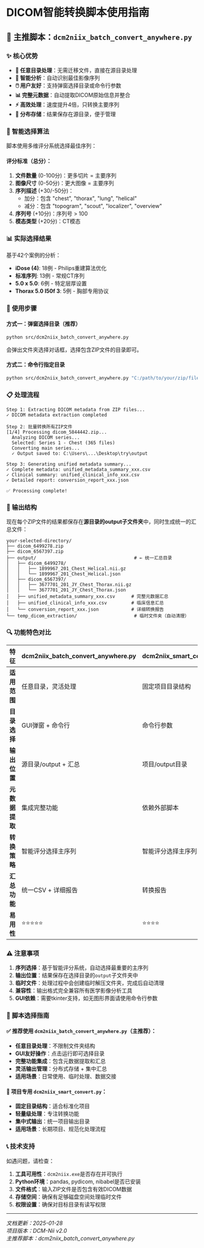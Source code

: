 # DICOM智能转换脚本使用指南

## 🌟 主推脚本：`dcm2niix_batch_convert_anywhere.py`

### ✨ 核心优势
- **📂 任意目录处理**：无需迁移文件，直接在源目录处理
- **🧠 智能分析**：自动识别最佳影像序列
- **🖱️ 用户友好**：支持弹窗选择目录或命令行参数
- **📊 完整元数据**：自动提取DICOM原始信息并整合
- **⚡ 高效处理**：速度提升4倍，只转换主要序列
- **💾 分布存储**：结果保存在源目录，便于管理

### 🔧 智能选择算法
脚本使用多维评分系统选择最佳序列：

#### 评分标准（总分）：
1. **文件数量** (0-100分)：更多切片 = 主要序列
2. **图像尺寸** (0-50分)：更大图像 = 主要序列  
3. **序列描述** (+30/-50分)：
   - 加分：包含 "chest", "thorax", "lung", "helical"
   - 减分：包含 "topogram", "scout", "localizer", "overview"
4. **序列号** (+10分)：序列号 > 100
5. **模态类型** (+20分)：CT模态

### 📊 实际选择结果
基于42个案例的分析：
- **iDose (4)**: 18例 - Philips重建算法优化
- **标准序列**: 13例 - 常规CT序列
- **5.0 x 5.0**: 6例 - 特定层厚设置
- **Thorax 5.0 I50f 3**: 5例 - 胸部专用协议

### 🚀 使用步骤

#### 方式一：弹窗选择目录（推荐）
```bash
python src/dcm2niix_batch_convert_anywhere.py
```
会弹出文件夹选择对话框，选择包含ZIP文件的目录即可。

#### 方式二：命令行指定目录
```bash
python src/dcm2niix_batch_convert_anywhere.py "C:/path/to/your/zip/files"
```

### 📋 处理流程
```
Step 1: Extracting DICOM metadata from ZIP files...
✓ DICOM metadata extraction completed

Step 2: 批量转换所有ZIP文件
[1/4] Processing dicom_5844442.zip...
  Analyzing DICOM series...
  Selected: Series 1 - Chest (365 files)
  Converting main series...
  ✓ Output saved to: C:\Users\...\Desktop\try\output

Step 3: Generating unified metadata summary...
✓ Complete metadata: unified_metadata_summary_xxx.csv
✓ Clinical summary: unified_clinical_info_xxx.csv
✓ Detailed report: conversion_report_xxx.json

✅ Processing complete!
```

### 📁 输出结构

现在每个ZIP文件的结果都保存在**源目录的output子文件夹**中，同时生成统一的汇总文件：

```
your-selected-directory/
├── dicom_6499278.zip
├── dicom_6567397.zip
├── output/                                    # ← 统一汇总目录
│   ├── dicom_6499278/
│   │   ├── 1899967_201_Chest_Helical.nii.gz
│   │   └── 1899967_201_Chest_Helical.json
│   ├── dicom_6567397/
│   │   ├── 3677701_201_JY_Chest_Thorax.nii.gz
│   │   └── 3677701_201_JY_Chest_Thorax.json
│   ├── unified_metadata_summary_xxx.csv      # 完整元数据汇总
│   ├── unified_clinical_info_xxx.csv         # 临床信息汇总
│   └── conversion_report_xxx.json            # 详细转换报告
└── temp_dicom_extraction/                     # 临时文件夹（自动清理）
```

### 🔍 功能特色对比

| 特征 | dcm2niix_batch_convert_anywhere.py | dcm2niix_smart_convert.py |
|------|-------------------------------------|----------------------------|
| **适用范围** | 任意目录，灵活处理 | 固定项目目录结构 |
| **目录选择** | GUI弹窗 + 命令行 | 命令行参数 |
| **输出位置** | 源目录/output + 汇总 | 项目/output目录 |
| **元数据提取** | 集成完整功能 | 依赖外部脚本 |
| **转换策略** | 智能评分选择主序列 | 智能评分选择主序列 |
| **汇总功能** | 统一CSV + 详细报告 | 转换报告 |
| **易用性** | ⭐⭐⭐⭐⭐ | ⭐⭐⭐⭐ |

### ⚠️ 注意事项

1. **序列选择**：基于智能评分系统，自动选择最重要的主序列
2. **输出位置**：结果保存在选择目录的`output`子文件夹中
3. **临时文件**：处理过程中会创建临时解压文件夹，完成后自动清理
4. **兼容性**：输出格式完全兼容所有医学影像分析工具
5. **GUI依赖**：需要tkinter支持，如无图形界面请使用命令行参数

### 🎯 脚本选择指南

#### ✅ 推荐使用 `dcm2niix_batch_convert_anywhere.py`（主推荐）：
- **任意目录处理**：不限制文件夹结构
- **GUI友好操作**：点击运行即可选择目录
- **完整功能集成**：包含元数据提取和汇总
- **灵活输出管理**：分布式存储 + 集中汇总
- **适用场景**：日常使用、临时处理、数据交接

#### 🔧 项目专用 `dcm2niix_smart_convert.py`：
- **固定目录结构**：适合标准化项目
- **轻量级处理**：专注转换功能
- **集中式输出**：统一项目输出目录
- **适用场景**：长期项目、规范化处理流程

### 📞 技术支持

如遇问题，请检查：
1. **工具可用性**：`dcm2niix.exe`是否存在并可执行
2. **Python环境**：pandas, pydicom, nibabel是否已安装
3. **文件格式**：输入ZIP文件是否包含有效DICOM数据
4. **存储空间**：确保有足够磁盘空间处理临时文件
5. **权限设置**：确保对目标目录有读写权限

---
*文档更新：2025-01-28*  
*项目版本：DCM-Nii v2.0*  
*主推荐脚本：dcm2niix_batch_convert_anywhere.py*